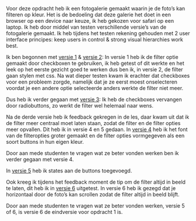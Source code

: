 
Voor deze opdracht heb ik een fotogalerie gemaakt waarin je de foto’s kan filteren op kleur. Het is de bedoeling dat deze galerie het doet in een browser op een device naar keuze, ik heb gekozen voor safari op een laptop. Ik heb door middel van testen verschillende versie’s van de fotogalerie gemaakt. Ik heb tijdens het testen rekening gehouden met 2 user interface principes: keep users in control & strong visual hierarchies work best. 

Ik ben begonnen met [versie 1](https://lisaottenhof.github.io/Frontend-voor-Designers/Opdracht%201/versie%201) & [versie 2](https://lisaottenhof.github.io/Frontend-voor-Designers/Opdracht%201/versie%202):
In versie 1 heb ik de filter optie gemaakt door checkboxen te gebruiken, ik heb getest of dit werkte en het leek op het eerste gezicht goed te werken dus ben ik, in versie 2, de filter gaan stylen met css.
Na wat dieper testen kwam ik erachter dat checkboxes voor een probleem zorgde, namelijk dat je ze eerst moest onselecteren voordat je een andere optie selecteerde anders werkte de filter niet meer. 

Dus heb ik verder gegaan met [versie 3](https://lisaottenhof.github.io/Frontend-voor-Designers/Opdracht%201/versie%203):
Ik heb de checkboxes vervangen door radiobuttons, zo werkt de filter wel helemaal naar wens. 

Na de derde versie heb ik feedback gekregen in de les, daar kwam uit dat ik de filter meer centraal moet laten staan, zodat de filter en de filter opties meer opvallen. 
Dit heb ik in versie 4 en 5 gedaan.
In [versie 4](https://lisaottenhof.github.io/Frontend-voor-Designers/Opdracht%201/versie%204) heb ik het font van de filteropties groter gemaakt en de filter opties vormgegeven als een soort buttons in hun eigen kleur.

Door aan mede studenten te vragen wat ze beter vonden werken ben ik verder gegaan met versie 4. 

In [versie 5](https://lisaottenhof.github.io/Frontend-voor-Designers/Opdracht%201/versie%205) heb ik states aan de buttons toegevoegd.

Ook kreeg ik tijdens het feedback moment de tip om de filter altijd in beeld te laten, dit heb ik in [versie 6](https://lisaottenhof.github.io/Frontend-voor-Designers/Opdracht%201/versie%206) uitgetest. 
In versie 6 heb ik gezegd dat je horizontaal door de foto’s kan scrollen zodat de filter altijd in beeld blijft.   

Door aan mede studenten te vragen wat ze beter vonden werken, versie 5 of 6, is versie 6 de eindversie voor opdracht 1 is. 
